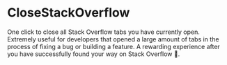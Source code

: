 # CloseStackOverflow

One click to close all Stack Overflow tabs you have currently open. Extremely useful for developers that opened a large amount of tabs in the process of fixing a bug or building a feature. A rewarding experience after you have successfully found your way on Stack Overflow 🥳.
